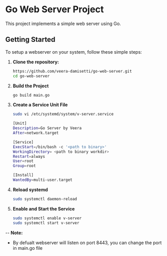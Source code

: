 # Go Web Server Project

This project implements a simple web server using Go.

## Getting Started

To setup a  webserver on your system, follow these simple steps:
1. **Clone the repository:**

   ```bash
   https://github.com/veera-damisetti/go-web-server.git
   cd go-web-server
2. **Build the Project**
   ```bash
   go build main.go
3. **Create a Service Unit File**
    ```bash
    sudo vi /etc/systemd/system/v-server.service

    [Unit]
    Description=Go Server by Veera
    After=network.target

    [Service]
    ExecStart=/bin/bash -c '<path to binary>'
    WorkingDirectory= <path to binary workdir>
    Restart=always
    User=root
    Group=root

    [Install]
    WantedBy=multi-user.target

4. **Reload systemd**
   ```bash
   sudo systemctl daemon-reload
5. **Enable and Start the Service**
    ```bash
    sudo systemctl enable v-server
    sudo systemctl start v-server


--
**Note:**
* By defualt webserver will listen on port 8443, you can change the port in main.go file 
